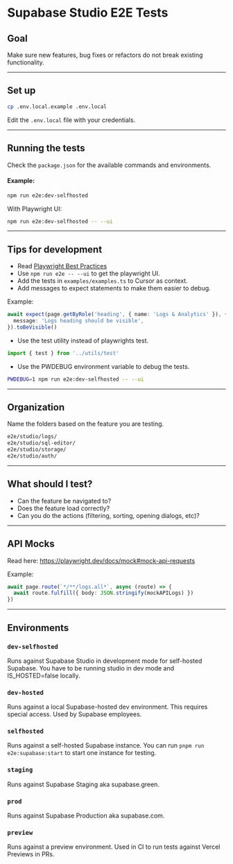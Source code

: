 # Supabase Studio E2E Tests

## Goal

Make sure new features, bug fixes or refactors do not break existing functionality.

---

## Set up

```bash
cp .env.local.example .env.local
```

Edit the `.env.local` file with your credentials.

---

## Running the tests

Check the `package.json` for the available commands and environments.

#### Example:

```bash
npm run e2e:dev-selfhosted
```

With Playwright UI:

```bash
npm run e2e:dev-selfhosted -- --ui
```

---

## Tips for development

- Read [Playwright Best Practices](https://playwright.dev/docs/best-practices)
- Use `npm run e2e -- --ui` to get the playwright UI.
- Add the tests in `examples/examples.ts` to Cursor as context.
- Add messages to expect statements to make them easier to debug.

Example:

```ts
await expect(page.getByRole('heading', { name: 'Logs & Analytics' }), {
  message: 'Logs heading should be visible',
}).toBeVisible()
```

- Use the test utility instead of playwrights test.

```ts
import { test } from '../utils/test'
```

- Use the PWDEBUG environment variable to debug the tests.

```bash
PWDEBUG=1 npm run e2e:dev-selfhosted -- --ui
```

---

## Organization

Name the folders based on the feature you are testing.

```bash
e2e/studio/logs/
e2e/studio/sql-editor/
e2e/studio/storage/
e2e/studio/auth/
```

---

## What should I test?

- Can the feature be navigated to?
- Does the feature load correctly?
- Can you do the actions (filtering, sorting, opening dialogs, etc)?

---

## API Mocks

Read here: https://playwright.dev/docs/mock#mock-api-requests

Example:

```ts
await page.route(`*/**/logs.all*`, async (route) => {
  await route.fulfill({ body: JSON.stringify(mockAPILogs) })
})
```

---

## Environments

### `dev-selfhosted`

Runs against Supabase Studio in development mode for self-hosted Supabase. You have to be running studio in dev mode and IS_HOSTED=false locally.

### `dev-hosted`

Runs against a local Supabase-hosted dev environment. This requires special access. Used by Supabase employees.

### `selfhosted`

Runs against a self-hosted Supabase instance. You can run `pnpm run e2e:supabase:start` to start one instance for testing.

### `staging`

Runs against Supabase Staging aka supabase.green.

### `prod`

Runs against Supabase Production aka supabase.com.

### `preview`

Runs against a preview environment. Used in CI to run tests against Vercel Previews in PRs.
